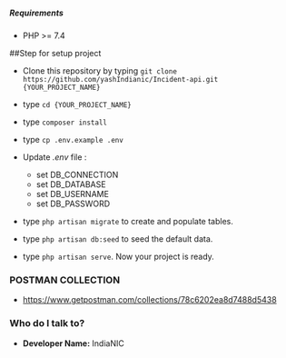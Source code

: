 
##### Requirements #####

* PHP >= 7.4

##Step for setup project

* Clone this repository by typing `git clone https://github.com/yashIndianic/Incident-api.git {YOUR_PROJECT_NAME}` 
* type `cd {YOUR_PROJECT_NAME}`
* type `composer install`
* type `cp .env.example .env`

* Update *.env* file :
   * set DB_CONNECTION
   * set DB_DATABASE
   * set DB_USERNAME
   * set DB_PASSWORD
* type `php artisan migrate` to create and populate tables.
* type `php artisan db:seed` to seed the default data.
* type `php artisan serve`.
Now your project is ready.

### POSTMAN COLLECTION ###
* https://www.getpostman.com/collections/78c6202ea8d7488d5438

### Who do I talk to? ###

* **Developer Name:** IndiaNIC
